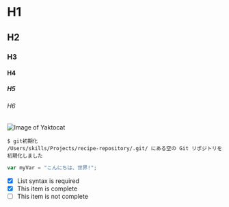 # H1
## H2
### H3
#### H4
##### H5
###### H6
![Image of Yaktocat](https://octodex.github.com/images/yaktocat.png)

```
$ git初期化
/Users/skills/Projects/recipe-repository/.git/ にある空の Git リポジトリを初期化しました
```

``` JavaScript
var myVar = "こんにちは、世界!";
```

- [x] List syntax is required
- [x] This item is complete
- [ ] This item is not complete
